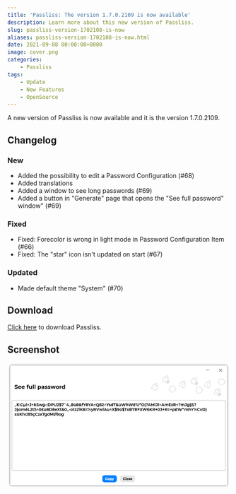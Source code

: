 ```yaml
---
title: 'Passliss: The version 1.7.0.2109 is now available'
description: Learn more about this new version of Passliss.
slug: passliss-version-1702108-is-now
aliases: passliss-version-1702108-is-now.html
date: 2021-09-08 00:00:00+0000
image: cover.png
categories:
    - Passliss
tags:
    - Update
    - New Features
    - OpenSource
---
```

A new version of Passliss is now available and it is the version 1.7.0.2109.

## Changelog
### New
- Added the possibility to edit a Password Configuration (#68)
- Added translations
- Added a window to see long passwords (#69)
- Added a button in "Generate" page that opens the "See full password" window" (#69)
### Fixed
- Fixed: Forecolor is wrong in light mode in Password Configuration Item (#66)
- Fixed: The "star" icon isn't updated on start (#67)
### Updated
- Made default theme "System" (#70)

## Download

[Click here](https://tinyurl.com/Passliss) to download Passliss.

## Screenshot

![The "See full password" window of Passliss.](cover.png)
